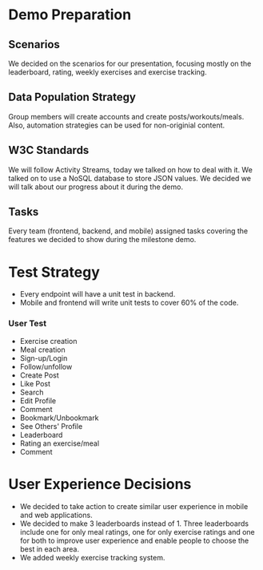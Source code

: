 # Demo Preparation
## Scenarios
We decided on the scenarios for our presentation, focusing mostly on the leaderboard, rating, weekly exercises and exercise tracking.

## Data Population Strategy

Group members will create accounts and create posts/workouts/meals. Also, automation strategies can be used for non-originial content.

## W3C Standards
We will follow Activity Streams, today we talked on how to deal with it. We talked on to use a NoSQL database to store JSON values. We decided we will talk about our progress about it during the demo.

## Tasks
Every team (frontend, backend, and mobile) assigned tasks covering the features we decided to show during the milestone demo.

# Test Strategy
* Every endpoint will have a unit test in backend.
* Mobile and frontend will write unit tests to cover 60% of the code.

### User Test
* Exercise creation
* Meal creation
* Sign-up/Login
* Follow/unfollow
* Create Post
* Like Post
* Search 
* Edit Profile
* Comment
* Bookmark/Unbookmark
* See Others' Profile 
* Leaderboard
* Rating an exercise/meal
* Comment

# User Experience Decisions

- We decided to take action to create similar user experience in mobile and web applications.
- We decided to make 3 leaderboards instead of 1. Three leaderboards include one for only meal ratings, one for only exercise ratings and one for both to improve user experience and enable people to choose the best in each area.
- We added weekly exercise tracking system.

